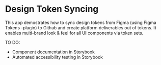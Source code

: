 # Design Token Syncing

This app demostrates how to sync design tokens from Figma (using Figma Tokens -plugin) to Github and create platform deliverables out of tokens.
It enables multi-brand look & feel for all UI components via token sets.

TO DO:

- Component documentation in Storybook
- Automated accessibility testing in Storybook

